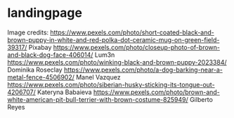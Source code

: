 # landingpage

Image credits:
https://www.pexels.com/photo/short-coated-black-and-brown-puppy-in-white-and-red-polka-dot-ceramic-mug-on-green-field-39317/ Pixabay
https://www.pexels.com/photo/closeup-photo-of-brown-and-black-dog-face-406014/ Lum3n
https://www.pexels.com/photo/winking-black-and-brown-puppy-2023384/ Dominika Roseclay
https://www.pexels.com/photo/a-dog-barking-near-a-metal-fence-4506902/ Manel Vazquez
https://www.pexels.com/photo/siberian-husky-sticking-its-tongue-out-4206707/ Kateryna Babaieva
https://www.pexels.com/photo/brown-and-white-american-pit-bull-terrier-with-brown-costume-825949/ Gilberto Reyes
